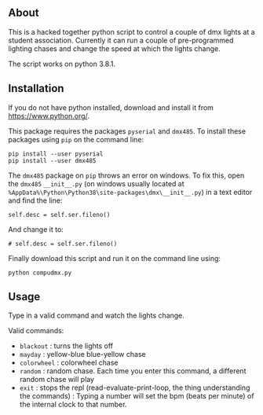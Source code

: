 ## About

This is a hacked together python script to control a couple of dmx lights at a student association. Currently it can run a couple of pre-programmed lighting chases and change the speed at which the lights change.

The script works on python 3.8.1. 

## Installation

If you do not have python installed, download and install it from <https://www.python.org/>.

This package requires the packages `pyserial` and `dmx485`. To install these packages using `pip` on the command line:

```
pip install --user pyserial
pip install --user dmx485
```

The `dmx485` package on `pip` throws an error on windows. To fix this, open the `dmx485` `__init__.py` (on windows usually located at `%AppData%\Python\Python38\site-packages\dmx\__init__.py`) in a text editor and find the line:

```
self.desc = self.ser.fileno()
```

And change it to:

```
# self.desc = self.ser.fileno()
```

Finally download this script and run it on the command line using:

```
python compudmx.py
```

## Usage

Type in a valid command and watch the lights change.

Valid commands:
* `blackout` : turns the lights off
* `mayday` : yellow-blue blue-yellow chase
* `colorwheel` : colorwheel chase
* `random` : random chase. Each time you enter this command, a different random chase will play
* `exit` : stops the repl (read-evaluate-print-loop, the thing understanding the commands)
<number> : Typing a number will set the bpm (beats per minute) of the internal clock to that number.
